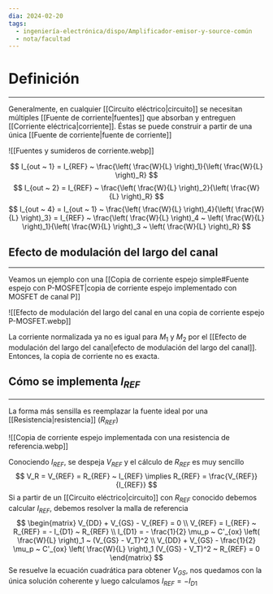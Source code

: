 ```yaml
---
dia: 2024-02-20
tags:
  - ingeniería-electrónica/dispo/Amplificador-emisor-y-source-común
  - nota/facultad
---
```

# Definición
---
Generalmente, en cualquier [[Circuito eléctrico|circuito]] se necesitan múltiples [[Fuente de corriente|fuentes]] que absorban y entreguen [[Corriente eléctrica|corriente]]. Éstas se puede construir a partir de una única [[Fuente de corriente|fuente de corriente]]

![[Fuentes y sumideros de corriente.webp]]

$$ I_{out ~ 1} = I_{REF} ~ \frac{\left( \frac{W}{L} \right)_1}{\left( \frac{W}{L} \right)_R} $$ $$ I_{out ~ 2} = I_{REF} ~ \frac{\left( \frac{W}{L} \right)_2}{\left( \frac{W}{L} \right)_R} $$
$$ I_{out ~ 4} = I_{out ~ 1} ~ \frac{\left( \frac{W}{L} \right)_4}{\left( \frac{W}{L} \right)_3} = I_{REF} ~ \frac{\left( \frac{W}{L} \right)_4 ~ \left( \frac{W}{L} \right)_1}{\left( \frac{W}{L} \right)_3 ~ \left( \frac{W}{L} \right)_R} $$

## Efecto de modulación del largo del canal
---
Veamos un ejemplo con una [[Copia de corriente espejo simple#Fuente espejo con P-MOSFET|copia de corriente espejo implementado con MOSFET de canal P]]

![[Efecto de modulación del largo del canal en una copia de corriente espejo P-MOSFET.webp]]

La corriente normalizada ya no es igual para $M_1$ y $M_2$ por el [[Efecto de modulación del largo del canal|efecto de modulación del largo del canal]]. Entonces, la copia de corriente no es exacta.

## Cómo se implementa $I_{REF}$
---
La forma más sensilla es reemplazar la fuente ideal por una [[Resistencia|resistencia]] ($R_{REF}$)

![[Copia de corriente espejo implementada con una resistencia de referencia.webp]]

Conociendo $I_{REF}$, se despeja $V_{REF}$ y el cálculo de $R_{REF}$ es muy sencillo $$ V_R = V_{REF} = R_{REF} ~ I_{REF} \implies R_{REF} = \frac{V_{REF}}{I_{REF}} $$
Si a partir de un [[Circuito eléctrico|circuito]] con $R_{REF}$ conocido debemos calcular $I_{REF}$, debemos resolver la malla de referencia $$ \begin{matrix} 
	V_{DD} + V_{GS} - V_{REF} = 0 \\
	V_{REF} = I_{REF} ~ R_{REF} = - I_{D1} ~ R_{REF} \\
	I_{D1} = - \frac{1}{2} \mu_p ~ C'_{ox} \left( \frac{W}{L} \right)_1 ~ (V_{GS} - V_T)^2 \\
	V_{DD} + V_{GS} - \frac{1}{2} \mu_p ~ C'_{ox} \left( \frac{W}{L} \right)_1 (V_{GS} - V_T)^2 ~ R_{REF} = 0
\end{matrix} $$
Se resuelve la ecuación cuadrática para obtener $V_{GS}$, nos quedamos con la única solución coherente y luego calculamos $I_{REF} = -I_{D1}$